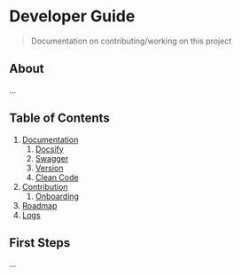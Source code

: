 # Developer Guide
> Documentation on contributing/working on this project
 
## About

...

## Table of Contents

1. [Documentation](documentation/_index.md)
    1. [Docsify](documentation/DOCSIFY.md)
    2. [Swagger](documentation/SWAGGER.md)
    3. [Version](documentation/VERSION.md)
    4. [Clean Code](documentation/CLEANCODE.md)
2. [Contribution](contribution/_index.md)
   1. [Onboarding](contribution/ONBOARDING.md)
3. [Roadmap](roadmap/_index.md)
4. [Logs](logs/_index.md)

## First Steps

...
